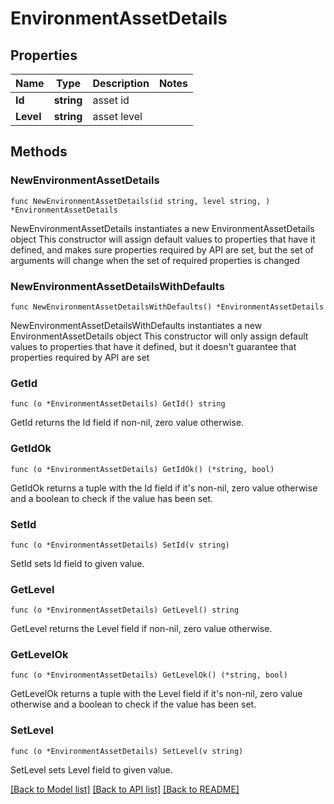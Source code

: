# EnvironmentAssetDetails

## Properties

Name | Type | Description | Notes
------------ | ------------- | ------------- | -------------
**Id** | **string** | asset id | 
**Level** | **string** | asset level | 

## Methods

### NewEnvironmentAssetDetails

`func NewEnvironmentAssetDetails(id string, level string, ) *EnvironmentAssetDetails`

NewEnvironmentAssetDetails instantiates a new EnvironmentAssetDetails object
This constructor will assign default values to properties that have it defined,
and makes sure properties required by API are set, but the set of arguments
will change when the set of required properties is changed

### NewEnvironmentAssetDetailsWithDefaults

`func NewEnvironmentAssetDetailsWithDefaults() *EnvironmentAssetDetails`

NewEnvironmentAssetDetailsWithDefaults instantiates a new EnvironmentAssetDetails object
This constructor will only assign default values to properties that have it defined,
but it doesn't guarantee that properties required by API are set

### GetId

`func (o *EnvironmentAssetDetails) GetId() string`

GetId returns the Id field if non-nil, zero value otherwise.

### GetIdOk

`func (o *EnvironmentAssetDetails) GetIdOk() (*string, bool)`

GetIdOk returns a tuple with the Id field if it's non-nil, zero value otherwise
and a boolean to check if the value has been set.

### SetId

`func (o *EnvironmentAssetDetails) SetId(v string)`

SetId sets Id field to given value.


### GetLevel

`func (o *EnvironmentAssetDetails) GetLevel() string`

GetLevel returns the Level field if non-nil, zero value otherwise.

### GetLevelOk

`func (o *EnvironmentAssetDetails) GetLevelOk() (*string, bool)`

GetLevelOk returns a tuple with the Level field if it's non-nil, zero value otherwise
and a boolean to check if the value has been set.

### SetLevel

`func (o *EnvironmentAssetDetails) SetLevel(v string)`

SetLevel sets Level field to given value.



[[Back to Model list]](../README.md#documentation-for-models) [[Back to API list]](../README.md#documentation-for-api-endpoints) [[Back to README]](../README.md)


